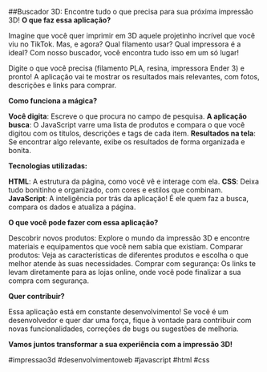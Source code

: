 ##Buscador 3D: Encontre tudo o que precisa para sua próxima impressão 3D!
**O que faz essa aplicação?**

Imagine que você quer imprimir em 3D aquele projetinho incrível que você viu no TikTok. Mas, e agora? Qual filamento usar? Qual impressora é a ideal?  Com nosso buscador, você encontra tudo isso em um só lugar!

Digite o que você precisa (filamento PLA, resina, impressora Ender 3) e pronto! A aplicação vai te mostrar os resultados mais relevantes, com fotos, descrições e links para comprar.

**Como funciona a mágica?**

**Você digita**: Escreve o que procura no campo de pesquisa.
**A aplicação busca**: O JavaScript varre uma lista de produtos e compara o que você digitou com os títulos, descrições e tags de cada item.
**Resultados na tela**: Se encontrar algo relevante, exibe os resultados de forma organizada e bonita.

**Tecnologias utilizadas:**

**HTML**: A estrutura da página, como você vê e interage com ela.
**CSS**: Deixa tudo bonitinho e organizado, com cores e estilos que combinam.
**JavaScript**: A inteligência por trás da aplicação! É ele quem faz a busca, compara os dados e atualiza a página.

**O que você pode fazer com essa aplicação?**

Descobrir novos produtos: Explore o mundo da impressão 3D e encontre materiais e equipamentos que você nem sabia que existiam.
Comparar produtos: Veja as características de diferentes produtos e escolha o que melhor atende às suas necessidades.
Comprar com segurança: Os links te levam diretamente para as lojas online, onde você pode finalizar a sua compra com segurança.

**Quer contribuir?**

Essa aplicação está em constante desenvolvimento! Se você é um desenvolvedor e quer dar uma força, fique à vontade para contribuir com novas funcionalidades, correções de bugs ou sugestões de melhoria.

**Vamos juntos transformar a sua experiência com a impressão 3D!**

#impressao3d #desenvolvimentoweb #javascript #html #css
